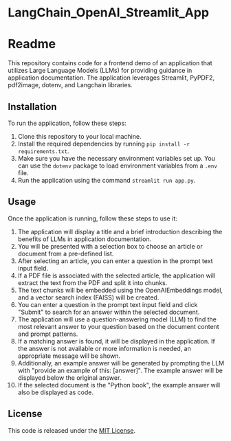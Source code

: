 # LangChain_OpenAI_Streamlit_App

# Readme

This repository contains code for a frontend demo of an application that utilizes Large Language Models (LLMs) for providing guidance in application documentation. The application leverages Streamlit, PyPDF2, pdf2image, dotenv, and Langchain libraries.

## Installation

To run the application, follow these steps:

1. Clone this repository to your local machine.
2. Install the required dependencies by running `pip install -r requirements.txt`.
3. Make sure you have the necessary environment variables set up. You can use the `dotenv` package to load environment variables from a `.env` file.
4. Run the application using the command `streamlit run app.py`.

## Usage

Once the application is running, follow these steps to use it:

1. The application will display a title and a brief introduction describing the benefits of LLMs in application documentation.
2. You will be presented with a selection box to choose an article or document from a pre-defined list.
3. After selecting an article, you can enter a question in the prompt text input field.
4. If a PDF file is associated with the selected article, the application will extract the text from the PDF and split it into chunks.
5. The text chunks will be embedded using the OpenAIEmbeddings model, and a vector search index (FAISS) will be created.
6. You can enter a question in the prompt text input field and click "Submit" to search for an answer within the selected document.
7. The application will use a question-answering model (LLM) to find the most relevant answer to your question based on the document content and prompt patterns.
8. If a matching answer is found, it will be displayed in the application. If the answer is not available or more information is needed, an appropriate message will be shown.
9. Additionally, an example answer will be generated by prompting the LLM with "provide an example of this: [answer]". The example answer will be displayed below the original answer.
10. If the selected document is the "Python book", the example answer will also be displayed as code.

## License

This code is released under the [MIT License](LICENSE).
